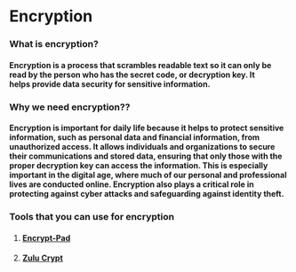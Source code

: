 # Encryption  

### What is encryption? 

#### Encryption is a process that scrambles readable text so it can only be read by the person who has the secret code,  or decryption key. It helps provide data security for sensitive information. 
### Why we need encryption??
<h4>
  Encryption is important for daily life because it helps to protect sensitive information, such as personal data and financial information, from unauthorized access. It allows individuals and organizations to secure their communications and stored data, ensuring that only those with the proper decryption key can access the information. This is especially important in the digital age, where much of our personal and professional lives are conducted online. Encryption also plays a critical role in protecting against cyber attacks and safeguarding against identity theft.
  
</h4>

### Tools that you can use for encryption
 
 1. #### [Encrypt-Pad][encryptpad]
      [encryptpad]: https://evpo.net/encryptpad/
 
 2. #### [Zulu Crypt][zulu-crypt]
 [zulu-crypt]: https://github.com/mhogomchungu/zuluCrypt
 
